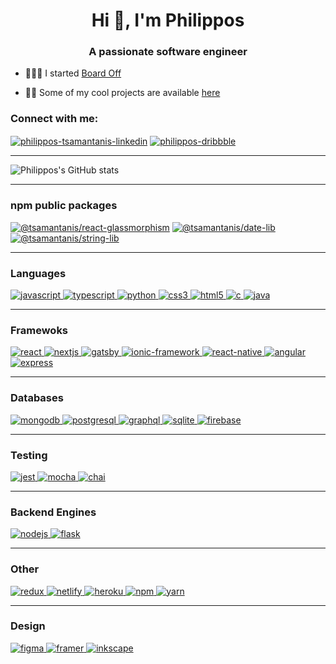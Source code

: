 <h1 align="center">Hi 👋, I'm Philippos</h1>
<h3 align="center">A passionate software engineer</h3>

- 🏄🏽‍♂️ I started [Board Off](https://www.board-off.com)

- 👨‍💻 Some of my cool projects are available [here](https://www.tsamart.com)

<h3 align="left">Connect with me:</h3>
<p align="left">
	
<a href="https://linkedin.com/in/philippos-tsamantanis-a0b12a14a" target="blank">
<img align="center" src="https://img.shields.io/badge/LinkedIn-0077B5?style=for-the-badge&logo=linkedin&logoColor=white" alt="philippos-tsamantanis-linkedin" /></a>
<a href="https://dribbble.com/philippos" target="blank"><img align="center" src="https://img.shields.io/badge/Dribbble-EA4C89?style=for-the-badge&logo=dribbble&logoColor=white" alt="philippos-dribbble" /></a>
</p>

<hr />

![Philippos's GitHub stats](https://github-readme-stats.vercel.app/api?username=tsamantanis&count_private=true&show_icons=true&theme=react)

<hr />

### npm public packages
<a href="https://www.npmjs.com/package/@tsamantanis/react-glassmorphism" target="blank"><img src="https://img.shields.io/badge/NPM-react--glassmorphism-%23FD6D0D?style=for-the-badge&logo=appveyor" alt="@tsamantanis/react-glassmorphism"/></a>
<a href="https://www.npmjs.com/package/@tsamantanis/date-lib" target="blank"><img src="https://img.shields.io/badge/NPM-date--lib-%232cC974?style=for-the-badge&logo=appveyor" alt="@tsamantanis/date-lib"/></a>
<a href="https://www.npmjs.com/package/@tsamantanis/string-lib" target="blank"><img src="https://img.shields.io/badge/NPM-string--lib-%236c0cfc?style=for-the-badge&logo=appveyor" alt="@tsamantanis/string-lib"/></a>

<hr />

### Languages

<p align="left"> 
	<a href="https://developer.mozilla.org/en-US/docs/Web/JavaScript" target="blank"> 
		<img src="https://img.shields.io/badge/JavaScript-F7DF1E?style=for-the-badge&logo=javascript&logoColor=black" alt="javascript" /> 
	</a> 
	<a href="https://www.typescriptlang.org/" target="blank"> 
		<img src="https://img.shields.io/badge/TypeScript-007ACC?style=for-the-badge&logo=typescript&logoColor=white" alt="typescript" /> 
	</a> 
  <a href="https://www.python.org" target="blank"> 
		<img src="https://img.shields.io/badge/Python-3776AB?style=for-the-badge&logo=python&logoColor=white" alt="python" /> 
	</a> 
	<a href="https://www.w3schools.com/css/" target="blank"> 
	  <img src="https://img.shields.io/badge/CSS3-1572B6?style=for-the-badge&logo=css3&logoColor=white" alt="css3" /> 
	</a> 
  <a href="https://www.w3.org/html/" target="blank"> 
		<img src="https://img.shields.io/badge/HTML5-E34F26?style=for-the-badge&logo=html5&logoColor=white" alt="html5" /> 
	</a> 
	<a href="https://www.cprogramming.com/" target="blank"> 
	  <img src="https://img.shields.io/badge/C-00599C?style=for-the-badge&logo=c&logoColor=white" alt="c" /> 
	</a> 
	<a href="https://www.java.com/en/" target="blank"> 
	  <img src="https://img.shields.io/badge/Java-ED8B00?style=for-the-badge&logo=java&logoColor=white" alt="java" /> 
	</a> 
	</p>
	
<hr />

### Framewoks

<p align="left">
  <a href="https://reactjs.org/" target="blank"> 
		<img src="https://img.shields.io/badge/React-20232A?style=for-the-badge&logo=react&logoColor=61DAFB" alt="react" /> 
	</a> 
  <a href="https://nextjs.org/" target="blank"> 
		<img src="https://img.shields.io/badge/next.js-000000?style=for-the-badge&logo=next.js&logoColor=white" alt="nextjs" /> 
	</a>
  	<a href="https://www.gatsbyjs.com/" target="blank"> 
		<img src="https://img.shields.io/badge/Gatsby-663399?style=for-the-badge&logo=gatsby&logoColor=white" alt="gatsby" /> 
	</a>
	<a href="https://ionicframework.com/" target="blank"> 
		<img src="https://img.shields.io/badge/IONIC-3880FF?style=for-the-badge" alt="ionic-framework" /> 
	</a> 
	<a href="https://reactnative.dev/" target="blank"> 
		<img src="https://img.shields.io/badge/React_Native-20232A?style=for-the-badge&logo=react&logoColor=61DAFB" alt="react-native" /> 
	</a> 
	<a href="https://angular.io/" target="blank">
		<img src="https://img.shields.io/badge/Angular-DD0031?style=for-the-badge&logo=angular&logoColor=white" alt="angular" /> 
	</a>
	<a href="https://expressjs.com" target="blank"> 
	  <img src="https://img.shields.io/badge/Express.js-000000?style=for-the-badge&logo=express&logoColor=white" alt="express"/> 
	</a> 
</p>

<hr />

### Databases
<p align="left">
	<a href="https://www.mongodb.com/" target="blank"> 
		<img src="https://img.shields.io/badge/MongoDB-4EA94B?style=for-the-badge&logo=mongodb&logoColor=white" alt="mongodb" /> 
	</a> 
  <a href="https://www.postgresql.org" target="blank"> 
		<img src="https://img.shields.io/badge/PostgreSQL-316192?style=for-the-badge&logo=postgresql&logoColor=white" alt="postgresql" /> 
	</a> 
	<a href="https://graphql.org" target="blank"> 
		<img src="https://img.shields.io/badge/GraphQl-E10098?style=for-the-badge&logo=graphql&logoColor=white" alt="graphql"/> 
	</a>
	<a href="https://sqlite.org/index.html" target="blank"> 
		<img src="https://img.shields.io/badge/SQLite-07405E?style=for-the-badge&logo=sqlite&logoColor=white" alt="sqlite"/> 
	</a>
	<a href="https://firebase.google.com/" target="blank">
	  <img src="https://img.shields.io/badge/firebase-ffca28?style=for-the-badge&logo=firebase&logoColor=white" alt="firebase" /> 
	</a> 
</p>

<hr />

### Testing
<p align="left">
  	<a href="https://jestjs.io" target="blank"> 
		<img src="https://img.shields.io/badge/Jest-C21325?style=for-the-badge&logo=jest&logoColor=white" alt="jest" /> 
	</a> 
	<a href="https://mochajs.org" target="blank"> 
		<img src="https://img.shields.io/badge/MOCHA-8D6748?style=for-the-badge" alt="mocha" /> 
	</a> 
	<a href="https://chaijs.com" target="blank"> 
		<img src="https://img.shields.io/badge/CHAI-9B2E28?style=for-the-badge" alt="chai" /> 
	</a>
</p>

<hr />

### Backend Engines
<p align="left">
	<a href="https://nodejs.org" target="blank"> 
		<img src="https://img.shields.io/badge/Node.js-43853D?style=for-the-badge&logo=node.js&logoColor=white" alt="nodejs" /> 
	</a> 
	<a href="https://flask.palletsprojects.com/" target="blank"> 
		<img src="https://img.shields.io/badge/Flask-000000?style=for-the-badge&logo=flask&logoColor=white" alt="flask" /> 
	</a> 
</p>

<hr />

### Other
<p align="left">
	<a href="https://redux.js.org" target="blank"> 
		<img src="https://img.shields.io/badge/Redux-593D88?style=for-the-badge&logo=redux&logoColor=white" alt="redux" /> 
	</a> 
	<a href="https://netlify.com" target="blank"> 
		<img src="https://img.shields.io/badge/Netlify-00C7B7?style=for-the-badge&logo=netlify&logoColor=white" alt="netlify"/> 
	</a>  
  	<a href="https://heroku.com" target="blank"> 
		<img src="https://img.shields.io/badge/Heroku-430098?style=for-the-badge&logo=heroku&logoColor=white" alt="heroku"/> 
	</a>  
	<a href="https://npmjs.com" target="blank"> 
		<img src="https://img.shields.io/badge/npm-CB3837?style=for-the-badge&logo=npm&logoColor=white" alt="npm"/> 
	</a>  
	<a href="https://yarnpkg.com/" target="blank"> 
		<img src="https://img.shields.io/badge/Yarn-2C8EBB?style=for-the-badge&logo=yarn&logoColor=white" alt="yarn"/> 
	</a>
	
 </p>

<hr />

### Design
<p align="left">
  <a href="https://www.figma.com/" target="blank"> 
	  <img src="https://img.shields.io/badge/FIGMA-1ABCFE?style=for-the-badge" alt="figma" /> 
	</a> 
	<a href="https://www.framer.com/" target="blank"> 
	  <img src="https://img.shields.io/badge/FRAMER-A562FE?style=for-the-badge" alt="framer" /> 
	</a> 
	<a href="https://www.inkscape.org/" target="blank"> 
	  <img src="https://img.shields.io/badge/INKSCAPE-FFFFFF?style=for-the-badge" alt="inkscape" /> 
	</a> 
</p>
